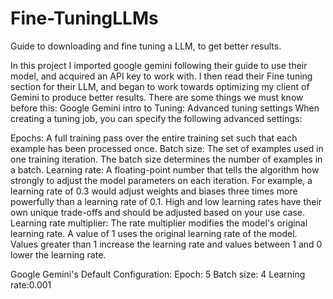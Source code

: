 # Fine-TuningLLMs
Guide to downloading and fine tuning a LLM, to get better results.

In this project I imported google gemini following their guide to use their model, and acquired an API key to work with. I then read their Fine tuning section for their LLM, and began to work towards optimizing my client of Gemini to produce better results.
There are some things we must know before this:
Google Gemini intro to Tuning:
Advanced tuning settings
When creating a tuning job, you can specify the following advanced settings:

Epochs: A full training pass over the entire training set such that each example has been processed once.
Batch size: The set of examples used in one training iteration. The batch size determines the number of examples in a batch.
Learning rate: A floating-point number that tells the algorithm how strongly to adjust the model parameters on each iteration. For example, a learning rate of 0.3 would adjust weights and biases three times more powerfully than a learning rate of 0.1. High and low learning rates have their own unique trade-offs and should be adjusted based on your use case.
Learning rate multiplier: The rate multiplier modifies the model's original learning rate. A value of 1 uses the original learning rate of the model. Values greater than 1 increase the learning rate and values between 1 and 0 lower the learning rate.

Google Gemini's Default Configuration:
Epoch: 5 Batch size: 4 Learning rate:0.001

